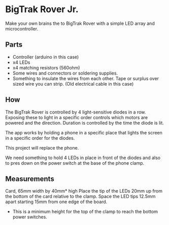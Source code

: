# BigTrak Rover Jr.

Make your own brains the to BigTrak Rover with a simple LED array and microcontroller.

## Parts

- Controller (arduino in this case)
- x4 LEDs
- x4 matching resistors (560ohm)
- Some wires and connectors or soldering supplies.
- Something to insulate the wires from each other. Tape or surplus over sized wire you can strip. (Old electrical cable in this case)

## How

The BigTrak Rover is controlled by 4 light-sensitive diodes in a row. Exposing these to light in a specific order controls which motors are powered and the direction. Duration is controlled by the time the diode is lit. 

The app works by holding a phone in a specific place that lights the screen in a specific order for the diodes.

This project will replace the phone.

We need something to hold 4 LEDs in place in front of the diodes and also to pres down on the power switch at the base of the phone clamp.

## Measurements

Card, 65mm width by 40mm* high
Place the tip of the LEDs 20mm up from the bottom of the card relative to the clamp.
Space the LED tips 12.5mm apart starting 15mm from one edge of the board.

* This is a minimum height for the top of the clamp to reach the bottom power switches. 

